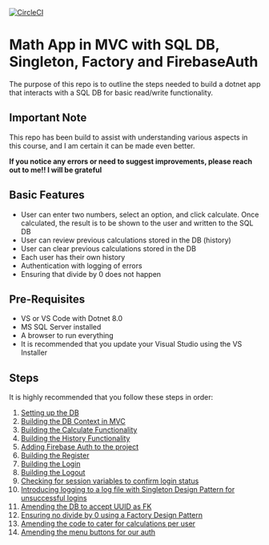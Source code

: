 [![CircleCI](https://dl.circleci.com/status-badge/img/circleci/Ptrn8AFjp795m887NQTfma/XTzWpsLoScs3FweyT3VL5G/tree/master.svg?style=svg)](https://dl.circleci.com/status-badge/redirect/circleci/Ptrn8AFjp795m887NQTfma/XTzWpsLoScs3FweyT3VL5G/tree/master)

# Math App in MVC with SQL DB, Singleton, Factory and FirebaseAuth

The purpose of this repo is to outline the steps needed to build a dotnet app that interacts with a SQL DB for basic read/write functionality.

## Important Note
This repo has been build to assist with understanding various aspects in this course, and I am certain it can be made even better.

**If you notice any errors or need to suggest improvements, please reach out to me!! I will be grateful**

## Basic Features
* User can enter two numbers, select an option, and click calculate. Once calculated, the result is to be shown to the user and written to the SQL DB
* User can review previous calculations stored in the DB (history)
* User can clear previous calculations stored in the DB
* Each user has their own history
* Authentication with logging of errors
* Ensuring that divide by 0 does not happen

## Pre-Requisites
* VS or VS Code with Dotnet 8.0
* MS SQL Server installed
* A browser to run everything
* It is recommended that you update your Visual Studio using the VS Installer

## Steps

It is highly recommended that you follow these steps in order:
1. [Setting up the DB](/Guides/SettingUpDB.md)
1. [Building the DB Context in MVC](/Guides/BuildingDBContext.md)
1. [Building the Calculate Functionality](/Guides/BuildingCalculate.md)
1. [Building the History Functionality](/Guides/BuildingHistory.md)
1. [Adding Firebase Auth to the project](/Guides/AddingAuth.md)
1. [Building the Register](/Guides/AddingRegister.md)
1. [Building the Login](/Guides/AddingLogin.md)
1. [Building the Logout](/Guides/AddingLogout.md)
1. [Checking for session variables to confirm login status](/Guides/CheckingSessions.md)
1. [Introducing logging to a log file with Singleton Design Pattern for unsuccessful logins](/Guides/AddingLogging.md)
1. [Amending the DB to accept UUID as FK](/Guides/AmendingDBToAcceptUUID.md)
1. [Ensuring no divide by 0 using a Factory Design Pattern](/Guides/NoDivideZeroFactory.md)
1. [Amending the code to cater for calculations per user](/Guides/AmendingCodeToCalcPerUser.md)
1. [Amending the menu buttons for our auth](/Guides/CustomizingMenuForAuth.md)



